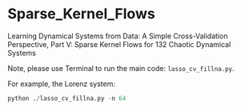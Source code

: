 # Sparse_Kernel_Flows

Learning Dynamical Systems from Data: A Simple Cross-Validation Perspective, Part V: Sparse Kernel Flows for 132 Chaotic Dynamical Systems

Note, please use Terminal to run the main code: `lasso_cv_fillna.py`.

For example, the Lorenz system: 
``` python
python ./lasso_cv_fillna.py -n 64
```
